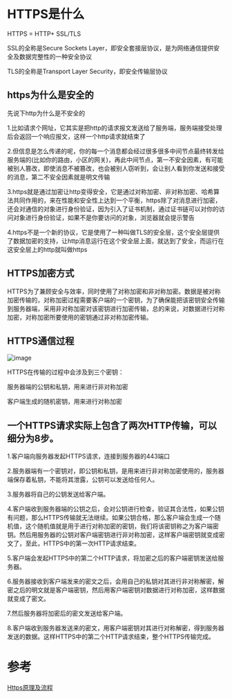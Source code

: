 # HTTPS是什么
HTTPS = HTTP+ SSL/TLS

SSL的全称是Secure Sockets Layer，即安全套接层协议，是为网络通信提供安全及数据完整性的一种安全协议

TLS的全称是Transport Layer Security，即安全传输层协议

## https为什么是安全的
先说下http为什么是不安全的

1.比如请求个网址，它其实是把http的请求报文发送给了服务端，服务端接受处理后会返回一个响应报文，这样一个http请求就结束了

2.但信息是怎么传递的呢，你的每一个消息都会经过很多很多中间节点最终转发给服务端的(比如你的路由，小区的网关)，再此中间节点，第一不安全因素，有可能被别人篡改，即使消息不被篡改，也会被别人窃听到，会让别人看到你发送和接受的消息，第二不安全因素就是明文传输

3.https就是通过加密让http变得安全，它是通过对称加密、非对称加密、哈希算法共同作用的，来在性能和安全性上达到一个平衡，https除了对消息进行加密，还会对通信的对象进行身份验证，因为引入了证书机制，通过证书链可以对你的访问对象进行身份验证，如果不是你要访问的对象，浏览器就会提示警告

4.https不是一个新的协议，它是使用了一种叫做TLS的安全层，这个安全层提供了数据加密的支持，让http消息运行在这个安全层上面，就达到了安全，而运行在这安全层上的http就叫做https


## HTTPS加密方式
HTTPS为了兼顾安全与效率，同时使用了对称加密和非对称加密。数据是被对称加密传输的，对称加密过程需要客户端的一个密钥，为了确保能把该密钥安全传输到服务器端，采用非对称加密对该密钥进行加密传输，总的来说，对数据进行对称加密，对称加密所要使用的密钥通过非对称加密传输。

## HTTPS通信过程
![image](https://upload-images.jianshu.io/upload_images/627325-dc83fef6ac2e6c88.png?imageMogr2/auto-orient/strip%7CimageView2/2/w/648/format/webp "")

HTTPS在传输的过程中会涉及到三个密钥：

服务器端的公钥和私钥，用来进行非对称加密

客户端生成的随机密钥，用来进行对称加密

## 一个HTTPS请求实际上包含了两次HTTP传输，可以细分为8步。

1.客户端向服务器发起HTTPS请求，连接到服务器的443端口

2.服务器端有一个密钥对，即公钥和私钥，是用来进行非对称加密使用的，服务器端保存着私钥，不能将其泄露，公钥可以发送给任何人。

3.服务器将自己的公钥发送给客户端。

4.客户端收到服务器端的公钥之后，会对公钥进行检查，验证其合法性，如果公钥有问题，那么HTTPS传输就无法继续。如果公钥合格，那么客户端会生成一个随机值，这个随机值就是用于进行对称加密的密钥，我们将该密钥称之为客户端密钥。然后用服务器的公钥对客户端密钥进行非对称加密，这样客户端密钥就变成密文了，至此，HTTPS中的第一次HTTP请求结束。

5.客户端会发起HTTPS中的第二个HTTP请求，将加密之后的客户端密钥发送给服务器。

6.服务器接收到客户端发来的密文之后，会用自己的私钥对其进行非对称解密，解密之后的明文就是客户端密钥，然后用客户端密钥对数据进行对称加密，这样数据就变成了密文。

7.然后服务器将加密后的密文发送给客户端。

8.客户端收到服务器发送来的密文，用客户端密钥对其进行对称解密，得到服务器发送的数据。这样HTTPS中的第二个HTTP请求结束，整个HTTPS传输完成。

# 参考
[Https原理及流程](https://www.jianshu.com/p/14cd2c9d2cd2)